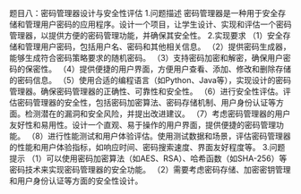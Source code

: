 题目八：密码管理器设计与安全性评估
1.问题描述
密码管理器是一种用于安全存储和管理用户密码的应用程序。设计一个项目，让学生设计、实现和评估一个密码管理器，以提供方便的密码管理功能，并确保其安全性。
2.实现要求
（1）安全存储和管理用户密码，包括用户名、密码和其他相关信息。
（2）提供密码生成器，能够生成符合密码策略要求的随机密码。
（3）支持密码加密和解密，确保用户密码的保密性。
（4）提供便捷的用户界面，方便用户查看、添加、修改和删除存储的密码信息。
（5）使用合适的编程语言（如Python、Java等），实现设计的密码管理器。确保密码管理器的正确性、可靠性和安全性。
（6）进行安全性评估。评估密码管理器的安全性，包括密码加密算法、密码存储机制、用户身份认证等方面。检测潜在的漏洞和安全风险，并提出改进建议。
（7）考虑密码管理器的用户友好性和易用性。设计一个直观、易于操作的用户界面，提供便捷的密码管理功能。
（8）进行性能测试和用户体验评估。使用测试数据和场景，评估密码管理器的性能和用户体验指标，如响应时间、密码搜索速度、界面友好程度等。
3.问题提示
（1）可以使用密码加密算法（如AES、RSA）、哈希函数（如SHA-256）等密码技术来实现密码管理器的安全功能。
（2）需要考虑密码存储、加密密钥管理和用户身份认证等方面的安全性设计。
